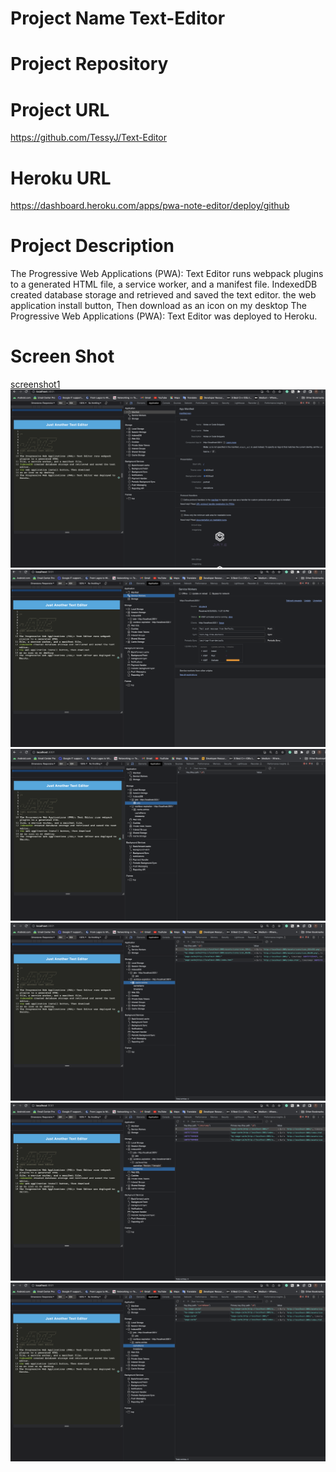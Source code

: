  # Project Name Text-Editor

 # Project Repository
 

# Project URL
https://github.com/TessyJ/Text-Editor



# Heroku URL

https://dashboard.heroku.com/apps/pwa-note-editor/deploy/github

# Project Description
The Progressive Web Applications (PWA): Text Editor runs webpack plugins to a generated HTML
file, a service worker, and a manifest file.
IndexedDB created database storage and retrieved and saved the text editor.
the web application install button, Then download
as an icon on my desktop
The Progressive Web Applications (PWA): Text Editor was deployed to Heroku.

# Screen Shot

[screenshot1](images/shot1.png)
![screenshot2](images/shot2.png)
![screenshot3](images/shot3.png)
![screenshot4](images/shot4.png)
![screenshot5](images/shot5.png)
![screenshot6](images/shot6.png)
![screenshot7](images/shot7.png)
